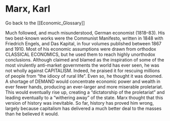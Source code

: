 # Marx, Karl

Go back to the [[Economic_Glossary]]


Much followed, and much misunderstood, German economist (1818–83). His two best-known works were the Communist Manifesto, written in 1848 with Friedrich Engels, and Das Kapital, in four volumes published between 1867 and 1910. Most of his economic assumptions were drawn from orthodox CLASSICAL ECONOMICS, but he used them to reach highly unorthodox conclusions. Although claimed and blamed as the inspiration of some of the most virulently anti-market governments the world has ever seen, he was not wholly against CAPITALISM. Indeed, he praised it for rescuing millions of people from “the idiocy of rural life”. Even so, he thought it was doomed. A shortage of DEMAND would concentrate economic power and wealth in ever fewer hands, producing an ever-larger and more miserable proletariat. This would eventually rise up, creating a “dictatorship of the proletariat” and leading eventually to a “withering away” of the state. Marx thought that this version of history was inevitable. So far, history has proved him wrong, largely because capitalism has delivered a much better deal to the masses than he believed it would.

